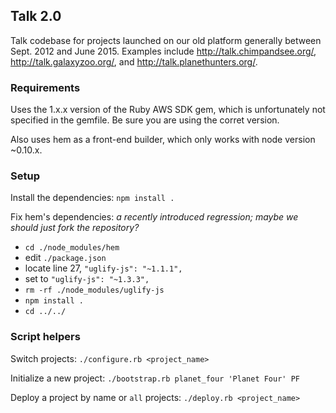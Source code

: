 ## Talk 2.0

Talk codebase for projects launched on our old platform generally between Sept. 2012 and June 2015. Examples include http://talk.chimpandsee.org/, http://talk.galaxyzoo.org/, and http://talk.planethunters.org/.

### Requirements

Uses the 1.x.x version of the Ruby AWS SDK gem, which is unfortunately not specified in the gemfile. Be sure you are using the corret version.

Also uses hem as a front-end builder, which only works with node version ~0.10.x. 

### Setup

Install the dependencies:  `npm install .`

Fix hem's dependencies: *a recently introduced regression; maybe we should just fork the repository?*
  - `cd ./node_modules/hem`
  - edit `./package.json`
  - locate line 27, `"uglify-js": "~1.1.1",`
  - set to `"uglify-js": "~1.3.3",`
  - `rm -rf ./node_modules/uglify-js`
  - `npm install .`
  - `cd ../../`

### Script helpers

Switch projects:  `./configure.rb <project_name>`

Initialize a new project:  `./bootstrap.rb planet_four 'Planet Four' PF`

Deploy a project by name or `all` projects:  `./deploy.rb <project_name>`
